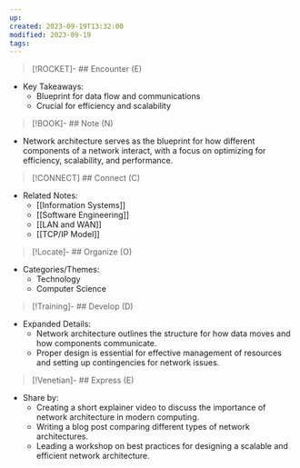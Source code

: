 ```yaml
---
up: 
created: 2023-09-19T13:32:00
modified: 2023-09-19
tags:
---
```

> [!ROCKET]- ## Encounter (E)

- Key Takeaways:
    - Blueprint for data flow and communications
    - Crucial for efficiency and scalability

> [!BOOK]- ## Note (N)

- Network architecture serves as the blueprint for how different components of a network interact, with a focus on optimizing for efficiency, scalability, and performance.

> [!CONNECT] ## Connect (C)

- Related Notes:
    - [[Information Systems]]
    - [[Software Engineering]]
    - [[LAN and WAN]]
    - [[TCP/IP Model]]

> [!Locate]- ## Organize (O)

- Categories/Themes:
    - Technology
    - Computer Science

> [!Training]- ## Develop (D)

- Expanded Details:
    - Network architecture outlines the structure for how data moves and how components communicate.
    - Proper design is essential for effective management of resources and setting up contingencies for network issues.

> [!Venetian]- ## Express (E)

- Share by:
    - Creating a short explainer video to discuss the importance of network architecture in modern computing.
    - Writing a blog post comparing different types of network architectures.
    - Leading a workshop on best practices for designing a scalable and efficient network architecture.